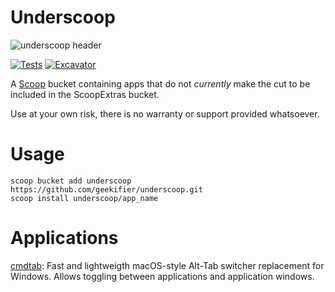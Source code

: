 # Underscoop

![underscoop header](https://repository-images.githubusercontent.com/893179690/dc5bff2e-d73b-4b7a-b14c-f8dfbe8b10a5)

[![Tests](https://github.com/geekifier/underscoop/actions/workflows/ci.yml/badge.svg)](https://github.com/<username>/<bucketname>/actions/workflows/ci.yml) [![Excavator](https://github.com/geekifier/underscoop/actions/workflows/excavator.yml/badge.svg)](https://github.com/geekifier/underscoop/actions/workflows/excavator.yml)


A [Scoop](https://scoop.sh/) bucket containing apps that do not _currently_ make the cut to be included in the ScoopExtras bucket.

Use at your own risk, there is no warranty or support provided whatsoever.

# Usage

```posh
scoop bucket add underscoop https://github.com/geekifier/underscoop.git
scoop install underscoop/app_name
```

# Applications

[cmdtab](https://github.com/stianhoiland/cmdtab): Fast and lightweigth macOS-style Alt-Tab switcher replacement for Windows. Allows toggling between applications and application windows.
